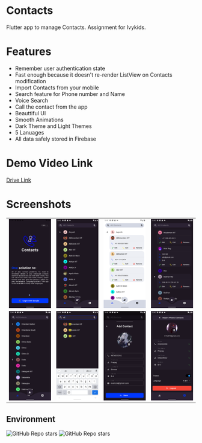 # Contacts

Flutter app to manage Contacts. Assignment for Ivykids.

# Features

- Remember user authentication state
- Fast enough because it doesn't re-render ListView on Contacts modification
- Import Contacts from your mobile
- Search feature for Phone number and Name
- Voice Search
- Call the contact from the app
- Beauttiful UI
- Smooth Animations
- Dark Theme and Light Themes
- 5 Lanuages
- All data safely stored in Firebase

# Demo Video Link

[Drive Link](https://drive.google.com/file/d/1kT1-NFJzcB0tw_xto1dRXxbtAjx4SlZ3/view?usp=sharing)

# Screenshots

| | | | |
| ------------- | ------------- | -------------- | -------------- |
| <img src="https://raw.githubusercontent.com/Prayag-X/Contacts/main/screenshots/0.png"> | <img src="https://raw.githubusercontent.com/Prayag-X/Contacts/main/screenshots/1.png"> | <img src="https://raw.githubusercontent.com/Prayag-X/Contacts/main/screenshots/2.png"> | <img src="https://raw.githubusercontent.com/Prayag-X/Contacts/main/screenshots/3.png"> |
| <img src="https://raw.githubusercontent.com/Prayag-X/Contacts/main/screenshots/4.png"> | <img src="https://raw.githubusercontent.com/Prayag-X/Contacts/main/screenshots/5.png"> | <img src="https://raw.githubusercontent.com/Prayag-X/Contacts/main/screenshots/6.png"> | <img src="https://raw.githubusercontent.com/Prayag-X/Contacts/main/screenshots/7.png"> |

## Environment
<img alt="GitHub Repo stars" src="https://img.shields.io/badge/flutter-v3.7.6%20stable-blue?color=00092a&labelColor=blue">
<img alt="GitHub Repo stars" src="https://img.shields.io/badge/dart-v2.19.3-blue?color=00092a&labelColor=blue">
